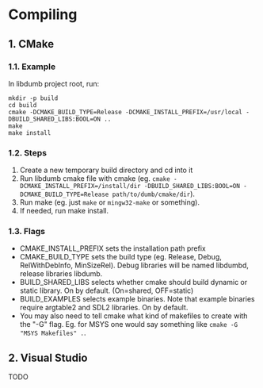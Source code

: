 # Compiling

## 1. CMake

### 1.1. Example

In libdumb project root, run:
```
mkdir -p build
cd build
cmake -DCMAKE_BUILD_TYPE=Release -DCMAKE_INSTALL_PREFIX=/usr/local -DBUILD_SHARED_LIBS:BOOL=ON ..
make
make install
```

### 1.2. Steps

1. Create a new temporary build directory and cd into it
2. Run libdumb cmake file with cmake (eg. `cmake -DCMAKE_INSTALL_PREFIX=/install/dir -DBUILD_SHARED_LIBS:BOOL=ON -DCMAKE_BUILD_TYPE=Release path/to/dumb/cmake/dir`).
3. Run make (eg. just `make` or `mingw32-make` or something).
4. If needed, run make install.

### 1.3. Flags

* CMAKE_INSTALL_PREFIX sets the installation path prefix
* CMAKE_BUILD_TYPE sets the build type (eg. Release, Debug, RelWithDebInfo, MinSizeRel). Debug libraries will be named libdumbd, release libraries libdumb.
* BUILD_SHARED_LIBS selects whether cmake should build dynamic or static library. On by default. (On=shared, OFF=static)
* BUILD_EXAMPLES selects example binaries. Note that example binaries require argtable2 and SDL2 libraries. On by default.
* You may also need to tell cmake what kind of makefiles to create with the "-G" flag. Eg. for MSYS one would say something like `cmake -G "MSYS Makefiles" .`.

## 2. Visual Studio

TODO
